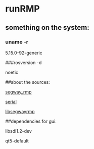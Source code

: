# runRMP

## something on the system:

### uname -r

5.15.0-92-generic

###rosversion -d

noetic

##about the sources:

[segway_rmp](https://github.com/segwayrmp/segway_rmp.git)

[serial](https://github.com/wjwwood/serial.git)

[libsegwayrmp](https://github.com/segwayrmp/libsegwayrmp.git)

##dependencies for gui:

libsdl1.2-dev

qt5-default
